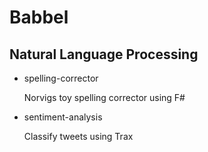# Babbel
## Natural Language Processing


* spelling-corrector

    Norvigs toy spelling corrector using F#

* sentiment-analysis

    Classify tweets using Trax
